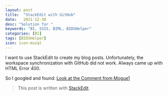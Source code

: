 ```yaml
---
layout: post
title:  "StackEdit with GitHub"
date:   2021-12-30
desc: "Solution for "
keywords: "BI, SSIS, BIML, BIDSHelper"
categories: [BI]
tags: [BIDSHelper]
icon: icon-mssql
---
```

I want to use StackEdit to create my blog posts.
Unfortunately, the workspace synchronization with GitHub did not work.
Always came up with HTML Error 400.

So I googled and found:
[Look at the Comment from Mogue1](https://github.com/benweet/stackedit/issues/1755#issuecomment-918949789)

> This post is written with [StackEdit](https://stackedit.io/).
<!--stackedit_data:
eyJoaXN0b3J5IjpbOTM3OTU2NTgwXX0=
-->